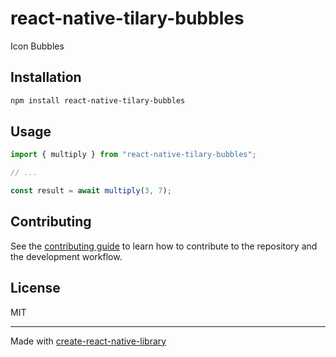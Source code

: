 # react-native-tilary-bubbles
Icon Bubbles
## Installation

```sh
npm install react-native-tilary-bubbles
```

## Usage

```js
import { multiply } from "react-native-tilary-bubbles";

// ...

const result = await multiply(3, 7);
```

## Contributing

See the [contributing guide](CONTRIBUTING.md) to learn how to contribute to the repository and the development workflow.

## License

MIT

---

Made with [create-react-native-library](https://github.com/callstack/react-native-builder-bob)

